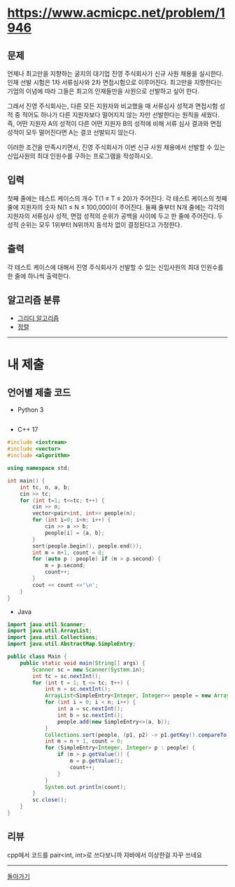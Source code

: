 # https://www.acmicpc.net/problem/1946

## 문제

언제나 최고만을 지향하는 굴지의 대기업 진영 주식회사가 신규 사원 채용을 실시한다. 인재 선발 시험은 1차 서류심사와 2차 면접시험으로 이루어진다. 최고만을 지향한다는 기업의 이념에 따라 그들은 최고의 인재들만을 사원으로 선발하고 싶어 한다.

그래서 진영 주식회사는, 다른 모든 지원자와 비교했을 때 서류심사 성적과 면접시험 성적 중 적어도 하나가 다른 지원자보다 떨어지지 않는 자만 선발한다는 원칙을 세웠다. 즉, 어떤 지원자 A의 성적이 다른 어떤 지원자 B의 성적에 비해 서류 심사 결과와 면접 성적이 모두 떨어진다면 A는 결코 선발되지 않는다.

이러한 조건을 만족시키면서, 진영 주식회사가 이번 신규 사원 채용에서 선발할 수 있는 신입사원의 최대 인원수를 구하는 프로그램을 작성하시오.

## 입력

첫째 줄에는 테스트 케이스의 개수 T(1 ≤ T ≤ 20)가 주어진다. 각 테스트 케이스의 첫째 줄에 지원자의 숫자 N(1 ≤ N ≤ 100,000)이 주어진다. 둘째 줄부터 N개 줄에는 각각의 지원자의 서류심사 성적, 면접 성적의 순위가 공백을 사이에 두고 한 줄에 주어진다. 두 성적 순위는 모두 1위부터 N위까지 동석차 없이 결정된다고 가정한다.

## 출력

각 테스트 케이스에 대해서 진영 주식회사가 선발할 수 있는 신입사원의 최대 인원수를 한 줄에 하나씩 출력한다.

## 알고리즘 분류

- [그리디 알고리즘](https://www.acmicpc.net/problem/tag/33)
- [정렬](https://www.acmicpc.net/problem/tag/97)

---
# 내 제출

## 언어별 제출 코드

- Python 3
``` python

```

- C++ 17
``` c++
#include <iostream>
#include <vector>
#include <algorithm>

using namespace std;

int main() {
    int tc, n, a, b;
    cin >> tc;
    for (int t=1; t<=tc; t++) {
        cin >> n;
        vector<pair<int, int>> people(n);
        for (int i=0; i<n; i++) {
            cin >> a >> b;
            people[i] = {a, b};
        }
        sort(people.begin(), people.end());
        int m = n+1, count = 0;
        for (auto p : people) if (m > p.second) {
            m = p.second;
            count++;
        }
        cout << count <<'\n';
    }
}
```

- Java
``` java
import java.util.Scanner;
import java.util.ArrayList;
import java.util.Collections;
import java.util.AbstractMap.SimpleEntry;

public class Main {
    public static void main(String[] args) {
        Scanner sc = new Scanner(System.in);
        int tc = sc.nextInt();
        for (int t = 1; t <= tc; t++) {
            int n = sc.nextInt();
            ArrayList<SimpleEntry<Integer, Integer>> people = new ArrayList<>();
            for (int i = 0; i < n; i++) {
                int a = sc.nextInt();
                int b = sc.nextInt();
                people.add(new SimpleEntry<>(a, b));
            }
            Collections.sort(people, (p1, p2) -> p1.getKey().compareTo(p2.getKey()));
            int m = n + 1, count = 0;
            for (SimpleEntry<Integer, Integer> p : people) {
                if (m > p.getValue()) {
                    m = p.getValue();
                    count++;
                }
            }
            System.out.println(count);
        }
        sc.close();
    }
}

```

## 리뷰

cpp에서 코드를 pair<int, int>로 쓰다보니까 자바에서 이상한걸 자꾸 쓰네요


---
[돌아가기](../SSAFY_11th_study.md)